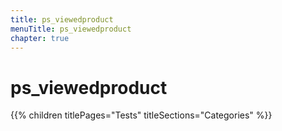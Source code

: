 ```yaml
---
title: ps_viewedproduct
menuTitle: ps_viewedproduct
chapter: true
---
```


# ps_viewedproduct

{{% children titlePages="Tests" titleSections="Categories" %}}
